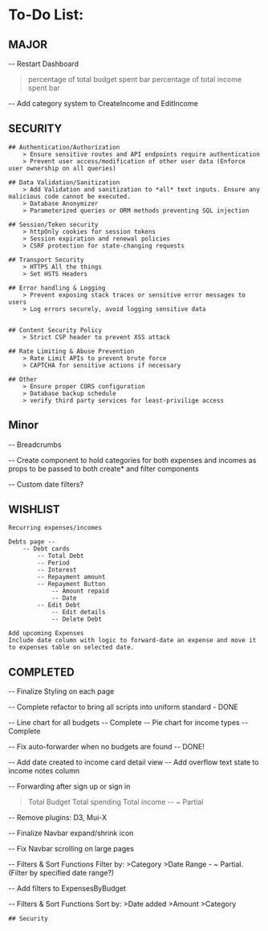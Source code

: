To-Do List:
===========

## **MAJOR**




-- Restart Dashboard
>percentage of total budget spent bar
>percentage of total income spent bar

-- Add category system to CreateIncome and EditIncome

## **SECURITY**

    ## Authentication/Authorization
        > Ensure sensitive routes and API endpoints require authentication
        > Prevent user access/modification of other user data (Enforce user ownership on all queries)

    ## Data Validation/Sanitization
        > Add Validation and sanitization to *all* text inputs. Ensure any malicious code cannot be executed.
        > Database Anonymizer
        > Parameterized queries or ORM methods preventing SQL injection

    ## Session/Token security
        > httpOnly cookies for session tokens
        > Session expiration and renewal policies
        > CSRF protection for state-changing requests

    ## Transport Security
        > HTTPS All the things
        > Set HSTS Headers

    ## Error handling & Logging
        > Prevent exposing stack traces or sensitive error messages to users
        > Log errors securely, avoid logging sensitive data


    ## Content Security Policy
        > Strict CSP header to prevent XSS attack

    ## Rate Limiting & Abuse Prevention
        > Rate Limit APIs to prevent brute force
        > CAPTCHA for sensitive actions if necessary

    ## Other
        > Ensure proper CORS configuration
        > Database backup schedule
        > verify third party services for least-privilige access

## **Minor**

-- Breadcrumbs

-- Create component to hold categories for both expenses and incomes as props to be passed to both create* and filter components

-- Custom date filters?

## **WISHLIST**

    Recurring expenses/incomes

    Debts page --
        -- Debt cards
            -- Total Debt
            -- Period
            -- Interest
            -- Repayment amount
            -- Repayment Button
                -- Amount repaid
                -- Date
            -- Edit Debt
                -- Edit details
                -- Delete Debt

    Add upcoming Expenses
    Include date column with logic to forward-date an expense and move it to expenses table on selected date.

## **COMPLETED**


-- Finalize Styling on each page

-- Complete refactor to bring all scripts into uniform standard - DONE

-- Line chart for all budgets -- Complete
-- Pie chart for income types -- Complete


-- Fix auto-forwarder when no budgets are found -- DONE!

-- Add date created to income card detail view
-- Add overflow text state to income notes column

-- Forwarding after sign up or sign in


>Total Budget
>Total spending
>Total income -- ~ Partial

-- Remove plugins: D3, Mui-X

-- Finalize Navbar expand/shrink icon

-- Fix Navbar scrolling on large pages

-- Filters & Sort Functions
    Filter by:
    >Category
    >Date Range - ~ Partial. (Filter by specified date range?)
    
-- Add filters to ExpensesByBudget

-- Filters & Sort Functions
    Sort by:
    >Date added
    >Amount
    >Category

    ## Security